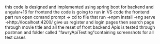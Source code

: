 this code is designed and implemented using spring boot for backend and angular+16 for frontend
the code is going to run in VS code 
the frontend part run open comand prompt -> cd to file that run ->npm install ->ng serve ->http://localhost:4200/
give us register and login pages then search page through movie title and all the reset of front
backend Apis is tested through postman and folder called "fawryApiTesting"containing screenshots for all test cases
